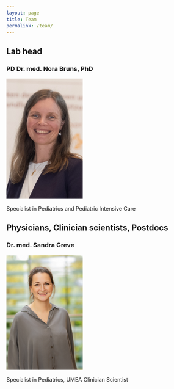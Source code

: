 ```yaml
---
layout: page
title: Team
permalink: /team/
---
```


## Lab head
### PD Dr. med. Nora Bruns, PhD
<img src="../assets/img/PIA_foto.jpg" alt="Nora" width="200">

Specialist in Pediatrics and Pediatric Intensive Care


## Physicians, Clinician scientists, Postdocs
### Dr. med. Sandra Greve
<img src="../assets/img/CTNBS-26070.jpg" alt="Sandra" width="200">

Specialist in Pediatrics, UMEA Clinician Scientist
